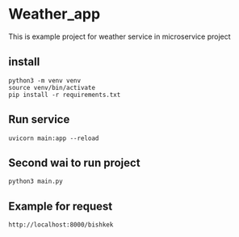 # Weather_app
This is example project for weather service in microservice project

## install 
```
python3 -m venv venv
source venv/bin/activate
pip install -r requirements.txt
```

## Run service 

```
uvicorn main:app --reload
```

## Second wai to run project
```commandline
python3 main.py
```

## Example for request

```commandline
http://localhost:8000/bishkek
```

